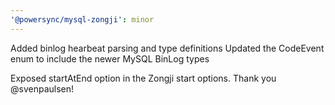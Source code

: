 ```yaml
---
'@powersync/mysql-zongji': minor
---
```


Added binlog hearbeat parsing and type definitions
Updated the CodeEvent enum to include the newer MySQL BinLog types

Exposed startAtEnd option in the Zongji start options. Thank you @svenpaulsen!